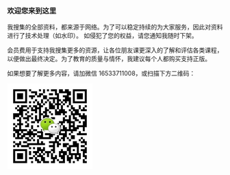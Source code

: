 ### 欢迎您来到这里

我搜集的全部资料，都来源于网络。为了可以稳定持续的为大家服务，因此对资料进行了技术处理（如水印）。 如侵犯了您的权益，请您通知我随时下架。

会员费用于支持我搜集更多的资源，让各位朋友课更深入的了解和评估各类课程，以便做出最终决定。为了教育的质量与情怀，我建议每个人都购买支持正版。

如果想要了解更多内容，请加微信 16533711008，或扫描下方二维码：



![zhishi996](https://github.com/zhishi996/zhishi996.github.io/blob/master/wx-min.jpg)
